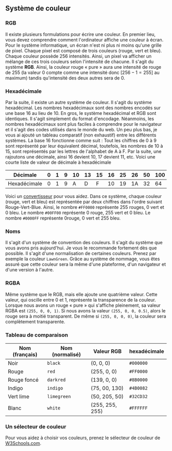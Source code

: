 Système de couleur
------------------

### RGB

Il existe plusieurs formulations pour écrire une couleur. En premier lieu, vous
devez comprendre comment l'ordinateur affiche une couleur à écran. Pour le
système informatique, un écran n'est ni plus ni moins qu'une grille de pixel.
Chaque pixel est composé de trois couleurs
(rouge, vert et bleu). Chaque couleur possède 256 intensités. Ainsi, un pixel va
afficher un mélange de ces trois couleurs selon l'intensité de chacune. Il
s'agit du système **RGB**. Ainsi, la couleur rouge « pure » aura une intensité
de rouge de 255 (la valeur 0 compte comme une intensité donc [256 − 1 = 255]
au maximum) tandis qu'intensité des deux autres sera de 0.

### Hexadécimale

Par la suite, il existe un autre système de couleur. Il s'agit du système
hexadécimal. Les nombres hexadécimaux sont des nombres encodés sur une base 16
au lieu de 10. En gros, le système hexadécimal et RGB sont identiques. Il s'agit
simplement du format d'encodage. Néanmoins, les nombres hexadécimaux sont plus
faciles à comprendre pour le navigateur et il s'agit des codes utilisés dans le
monde du web. Un peu plus bas, je vous ai ajouté un tableau comparatif (non
exhaustif) entre les différents systèmes. La base 16 fonctionne comme suit :
Tout les chiffres de 0 à 9 sont représenté par leur équivalent décimal,
toutefois, les nombres de 10 à 15, sont représentés par les lettres de
l'alphabet de A à F. Par la suite, une rajoutons une décimale, ainsi 16 devient
10, 17 devient 11, etc. Voici une courte liste de valeur de décimale à
hexadécimale

|Décimale|0|1|9|10|13|15|16|25|26|50|100|150|200|255|
|--------------|---|---|---|----|----|----|----|----|----|----|-----|-----|-----|-----|
|Hexadécimale|0|1|9|A|D|F|10|19|1A|32|64|96|C8|FF|

Voici un
[convertisseur](https://sebastienguillon.com/test/javascript/convertisseur.html)
pour vous aidez. Dans ce système, chaque couleur (rouge, vert et bleu)
est représentée par deux chiffres dans l'ordre suivant Rouge-Vert-Blue. Ainsi,
le nombre `#FF0000` représente 255 rouges, 0 vert et 0 bleu. Le nombre `#00FF00`
représente 0 rouge, 255 vert et 0 bleu. Le nombre
`#0000FF` représente 0rouge, 0 vert et 255 bleu.

### Noms

Il s'agit d'un système de convention des couleurs. Il s'agit du système que vous
avons pris aujourd'hui. Je vous le recommande fortement dès que possible. Il
s'agit d'une normalisation de certaines couleurs. Prenez par exemple la
couleur `LawnGreen`. Grâce au système de nommage, vous êtes assuré que cette
couleur sera la même d'une plateforme, d'un navigateur et d'une version à
l'autre.

### RGBA

Même système que le RGB, mais elle ajoute une quatrième valeur. Cette valeur,
qui oscille entre 0 et 1, représente la transparence de la couleur. Lorsque nous
avons un rouge « pure » qui s'affiche pleinement, sa valeur RGBA
est `(255, 0, 0, 1)`. Si nous avons la valeur `(255, 0, 0, 0.5)`, alors le rouge sera à moitié transparent. De même
si `(255, 0, 0, 0)`, la couleur sera complètement transparente.

### Tableau de comparaison

| Nom (français) | Nom (normalisé) | Valeur RGB | hexadécimale |
| ----------- | ----------- | ----------- | ----------- |
| Noir | `black` | (0, 0, 0) | `#000000`
| Rouge | `red` | (255, 0, 0) | `#FF0000`
| Rouge foncé | `darkred` | (139, 0, 0) | `#8B0000`
| Indigo | `indigo` | (75, 00, 130) | `#4B0082`
| Vert lime | `limegreen` | (50, 205, 50) |     `#32CD32`
| Blanc | `white` | (255, 255, 255) | `#FFFFFF` |

### Un sélecteur de couleur

Pour vous aidez à choisir vos couleurs, prenez le sélecteur de couleur
de [W3Schools.com](https://www.w3schools.com/colors/colors_picker.asp). 